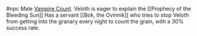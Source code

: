   #npc
Male [Vampire Count](https://2e.aonprd.com/Monsters.aspx?ID=3225).
Veloth is eager to explain the [[Prophecy of the Bleeding Sun]]
Has a servant [[Bok, the Ovinnik]] who tries to stop Veloth from getting into the granary every night to count the grain, with a 30% success rate.
